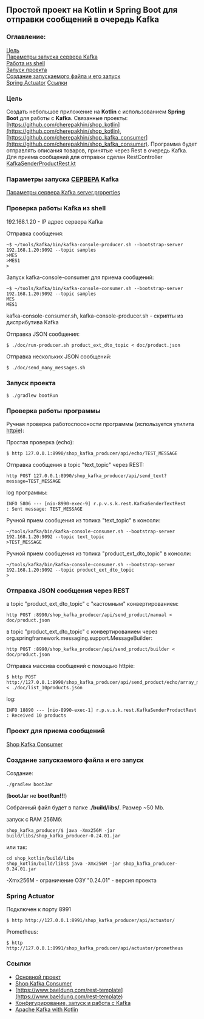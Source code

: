 ## Простой проект на Kotlin и Spring Boot для отправки сообщений в очередь Kafka

### Оглавление:
[Цель](#target)<br/>
[Параметры запуска сервера Kafka](#parameters)<br/>
[Работа из shell](#work_in_shell)<br/>
[Запуск проекта](#run_project)<br/>
[Создание запускаемого файла и его запуск](#create_runable)<br/>
[Spring Actuator](#actuator)
[Ссылки](#links)<br/>

<a id="target"></a>
### Цель

Cоздать небольшое приложение на <b>Kotlin</b> с использованием <b>Spring Boot</b> для работы с <b>Kafka</b>.
Связанные проекты: [https://github.com/cherepakhin/shop_kotlin](https://github.com/cherepakhin/shop_kotlin), [https://github.com/cherepakhin/shop_kafka_consumer](https://github.com/cherepakhin/shop_kafka_consumer). 
Программа будет отправлять описания товаров, принятые через Rest в очередь Kafka. Для приема сообщений для отправки сделан RestController [KafkaSenderProductRest.kt](https://github.com/cherepakhin/shop_kafka_producer/blob/dev/src/main/kotlin/ru/perm/v/shopkotlin/kafka_producer/KafkaSenderProductRest.kt)

<a id="parameters"></a>
### Параметры запуска <ins>СЕРВЕРА</ins> Kafka

[Параметры сервера Kafka server.properties](https://github.com/cherepakhin/shop_kafka_producer/blob/src/main/kotlin/)

<a id="work_in_shell"></a>
### Проверка работы Kafka из shell

192.168.1.20 - IP адрес сервера Kafka

Отправка сообщения:

````shell
~$ ~/tools/kafka/bin/kafka-console-producer.sh --bootstrap-server 192.168.1.20:9092 --topic samples
>MES
>MES1
>
````

Запуск kafka-console-consumer для приема сообщений:

````shell
~$ ~/tools/kafka/bin/kafka-console-consumer.sh --bootstrap-server 192.168.1.20:9092 --topic samples
MES
MES1
````

kafka-console-consumer.sh, kafka-console-producer.sh - скрипты из дистрибутива Kafka

Отправка JSON сообщения:

````shell
$ ./doc/run-producer.sh product_ext_dto_topic < doc/product.json
````

Отправка нескольких JSON сообщений:

````shell
$ ./doc/send_many_messages.sh
````

<a id="run_project"></a>
### Запуск проекта

````shell
$ ./gradlew bootRun
````

### Проверка работы программы

Ручная проверка работоспосоности программы (используется утилита [httpie](https://httpie.io/)):

Простая проверка (echo):

````shell
$ http 127.0.0.1:8990/shop_kafka_producer/api/echo/TEST_MESSAGE
````

Отправка сообщения в topic "text_topic" через REST:

````shell
http POST 127.0.0.1:8990/shop_kafka_producer/api/send_text?message=TEST_MESSAGE

````

log программы:

````text
INFO 5806 --- [nio-8990-exec-9] r.p.v.s.k.rest.KafkaSenderTextRest       : Sent message: TEST_MESSAGE

````

Ручной прием сообщения из топика "text_topic" в консоли:

````shell
~/tools/kafka/bin/kafka-console-consumer.sh --bootstrap-server 192.168.1.20:9092 --topic text_topic
>TEST_MESSAGE
````

Ручной прием сообщения из топика "product_ext_dto_topic" в консоли:

````shell
~/tools/kafka/bin/kafka-console-consumer.sh --bootstrap-server 192.168.1.20:9092 --topic product_ext_dto_topic
>
````

### Отправка JSON сообщения  через REST 

в topic "product_ext_dto_topic" с "кастомным" конвертированием: 

````shell
http POST :8990/shop_kafka_producer/api/send_product/manual < doc/product.json

````

в topic "product_ext_dto_topic" с конвертированием через org.springframework.messaging.support.MessageBuilder:

````shell
http POST :8990/shop_kafka_producer/api/send_product/builder < doc/product.json

````

Отправка массива сообщений с помощью httpie:

````shell
$ http POST http://127.0.0.1:8990/shop_kafka_producer/api/send_product/echo/array_message < ./doc/list_10products.json
````

log:

````shell
INFO 18890 --- [nio-8990-exec-1] r.p.v.s.k.rest.KafkaSenderProductRest    : Received 10 products
````

### Проект для приема сообщений

[Shop Kafka Consumer](https://github.com/cherepakhin/shop_kafka_consumer)

<a id="create_runable"></a>
### Создание запускаемого файла и его запуск

Создание:

````shell
./gradlew bootJar
````
(**bootJar** не **bootRun!!!**)

Собранный файл будет в папке **./build/libs/**. Размер ~50 Mb.

запуск с RAM 256Мб:

````shell
shop_kafka_producer/$ java -Xmx256M -jar build/libs/shop_kafka_producer-0.24.01.jar
````

или так:

````shell
cd shop_kotlin/build/libs 
shop_kotlin/build/libs$ java -Xmx256M -jar shop_kafka_producer-0.24.01.jar
````

-Xmx256M - ограничение ОЗУ
"0.24.01" - версия проекта 

<a id="actuator"></a>
### Spring Actuator

Подключен к порту 8991 

````shell
$ http http://127.0.0.1:8991/shop_kafka_producer/api/actuator/
````

Prometheus:

````shell
$ http http://127.0.0.1:8991/shop_kafka_producer/api/actuator/prometheus
````

<a id="links"></a>
### Ссылки

- [Основной проект](https://github.com/cherepakhin/shop_kotlin)
- [Shop Kafka Consumer](https://github.com/cherepakhin/shop_kafka_consumer)
- [https://www.baeldung.com/rest-template](https://www.baeldung.com/rest-template)
- [Конфигурирование, запуск и работа с Kafka](http://v.perm.ru/main/index.php/homepage/66-konfigurirovanie-zapusk-i-rabota-s-kafka)
- [Apache Kafka with Kotlin](https://www.baeldung.com/kotlin/apache-kafka)
